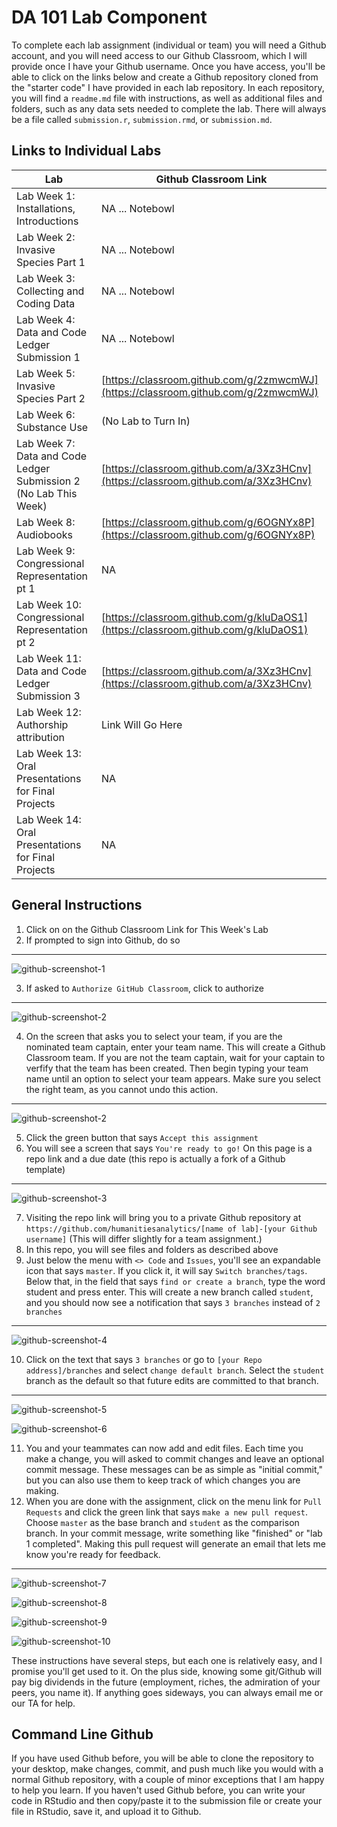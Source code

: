 # DA 101 Lab Component 

To complete each lab assignment (individual or team) you will need a Github account, and you will need access to our Github Classroom, which I will provide once I have your Github username. Once you have access, you'll be able to click on the links below and create a Github repository cloned from the "starter code" I have provided in each lab repository. In each repository, you will find a `readme.md` file with instructions, as well as additional files and folders, such as any data sets needed to complete the lab. There will always be a file called `submission.r`, `submission.rmd`, or `submission.md`. 

## Links to Individual Labs

|Lab                              | Github Classroom Link                     |
|---------------------------------|-------------------------------------------|
|Lab Week 1: Installations, Introductions             |  NA ... Notebowl  |
|Lab Week 2: Invasive Species Part 1   |  NA ... Notebowl |
|Lab Week 3: Collecting and Coding Data | NA ... Notebowl |
|Lab Week 4: Data and Code Ledger Submission 1 |  NA ... Notebowl |
|Lab Week 5: Invasive Species Part 2 | [https://classroom.github.com/g/2zmwcmWJ](https://classroom.github.com/g/2zmwcmWJ)|
|Lab Week 6: Substance Use | (No Lab to Turn In) |
|Lab Week 7: Data and Code Ledger Submission 2 (No Lab This Week) | [https://classroom.github.com/a/3Xz3HCnv](https://classroom.github.com/a/3Xz3HCnv) |
|Lab Week 8: Audiobooks | [https://classroom.github.com/g/6OGNYx8P](https://classroom.github.com/g/6OGNYx8P) |
|Lab Week 9: Congressional Representation pt 1 | NA |
|Lab Week 10: Congressional Representation pt 2 | [https://classroom.github.com/g/kluDaOS1](https://classroom.github.com/g/kluDaOS1) |
|Lab Week 11: Data and Code Ledger Submission 3 | [https://classroom.github.com/a/3Xz3HCnv](https://classroom.github.com/a/3Xz3HCnv) |
|Lab Week 12: Authorship attribution | Link Will Go Here |
|Lab Week 13: Oral Presentations for Final Projects | NA |
|Lab Week 14: Oral Presentations for Final Projects | NA |

## General Instructions

1. Click on on the Github Classroom Link for This Week's Lab
2. If prompted to sign into Github, do so
---
![github-screenshot-1](images/github-1.png)

3. If asked to `Authorize GitHub Classroom`, click to authorize
---
![github-screenshot-2](images/github-2.png)

4. On the screen that asks you to select your team, if you are the nominated team captain, enter your team name. This will create a Github Classroom team. If you are not the team captain, wait for your captain to verfify that the team has been created. Then begin typing your team name until an option to select your team appears. Make sure you select the right team, as you cannot undo this action. 
---
![github-screenshot-2](images/github-11.png)

5. Click the green button that says `Accept this assignment`
6. You will see a screen that says `You're ready to go!` On this page is a repo link and a due date (this repo is actually a fork of a Github template)
---
![github-screenshot-3](images/github-3.png)

7. Visiting the repo link will bring you to a private Github repository at `https://github.com/humanitiesanalytics/[name of lab]-[your Github username]` (This will differ slightly for a team assignment.)
8. In this repo, you will see files and folders as described above
9. Just below the menu with  `<> Code` and `Issues`, you'll see an expandable icon that says `master`. If you click it, it will say `Switch branches/tags`. Below that, in the field that says `find or create a branch`, type the word student and press enter. This will create a new branch called `student`, and you should now see a notification that says `3 branches` instead of `2 branches`
---
![github-screenshot-4](images/github-4.png)

10. Click on the text that says `3 branches` or go to `[your Repo address]/branches` and select `change default branch`. Select the `student` branch as the default so that future edits are committed to that branch.
---
![github-screenshot-5](images/github-5.png)

![github-screenshot-6](images/github-6.png)

11. You and your teammates can now add and edit files. Each time you make a change, you will asked to commit changes and leave an optional commit message. These messages can be as simple as "initial commit," but you can also use them to keep track of which changes you are making.
12. When you are done with the assignment, click on the menu link for `Pull Requests` and click the green link that says `make a new pull request`. Choose `master` as the base branch and `student` as the comparison branch. In your commit message, write something like "finished" or "lab 1 completed". Making this pull request will generate an email that lets me know you're ready for feedback. 
---
![github-screenshot-7](images/github-7.png)

![github-screenshot-8](images/github-8.png)

![github-screenshot-9](images/github-9.png)

![github-screenshot-10](images/github-10.png)

These instructions have several steps, but each one is relatively easy, and I promise you'll get used to it. On the plus side, knowing some git/Github will pay big dividends in the future (employment, riches, the admiration of your peers, you name it). If anything goes sideways, you can always email me or our TA for help. 

## Command Line Github 

If you have used Github before, you will be able to clone the repository to your desktop, make changes, commit, and push much like you would with a normal Github repository, with a couple of minor exceptions that I am happy to help you learn. If you haven't used Github before, you can write your code in RStudio and then copy/paste it to the submission file or create your file in RStudio, save it, and upload it to Github. 


